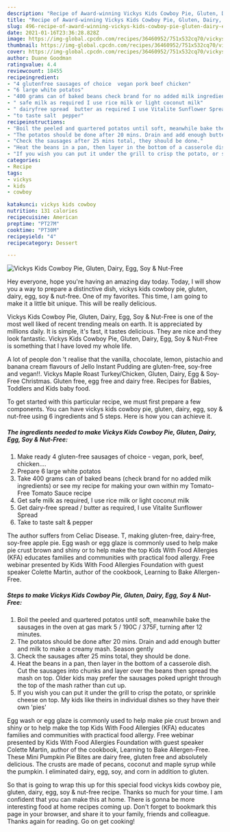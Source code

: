 ```yaml
---
description: "Recipe of Award-winning Vickys Kids Cowboy Pie, Gluten, Dairy, Egg, Soy &amp;amp; Nut-Free"
title: "Recipe of Award-winning Vickys Kids Cowboy Pie, Gluten, Dairy, Egg, Soy &amp;amp; Nut-Free"
slug: 496-recipe-of-award-winning-vickys-kids-cowboy-pie-gluten-dairy-egg-soy-and-amp-nut-free
date: 2021-01-16T23:36:28.828Z
image: https://img-global.cpcdn.com/recipes/36460952/751x532cq70/vickys-kids-cowboy-pie-gluten-dairy-egg-soy-nut-free-recipe-main-photo.jpg
thumbnail: https://img-global.cpcdn.com/recipes/36460952/751x532cq70/vickys-kids-cowboy-pie-gluten-dairy-egg-soy-nut-free-recipe-main-photo.jpg
cover: https://img-global.cpcdn.com/recipes/36460952/751x532cq70/vickys-kids-cowboy-pie-gluten-dairy-egg-soy-nut-free-recipe-main-photo.jpg
author: Duane Goodman
ratingvalue: 4.4
reviewcount: 18455
recipeingredient:
- "4 glutenfree sausages of choice  vegan pork beef chicken"
- "6 large white potatos"
- "400 grams can of baked beans check brand for no added milk ingredients or see my recipe for making your own within my TomatoFree Tomato Sauce recipe"
- " safe milk as required I use rice milk or light coconut milk"
- " dairyfree spread  butter as required I use Vitalite Sunflower Spread"
- "to taste salt  pepper"
recipeinstructions:
- "Boil the peeled and quartered potatos until soft, meanwhile bake the sausages in the oven at gas mark 5 / 190C / 375F, turning after 12 minutes."
- "The potatos should be done after 20 mins. Drain and add enough butter and milk to make a creamy mash. Season gently"
- "Check the sausages after 25 mins total, they should be done."
- "Heat the beans in a pan, then layer in the bottom of a casserole dish. Cut the sausages into chunks and layer over the beans then spread the mash on top. Older kids may prefer the sausages poked upright through the top of the mash rather than cut up."
- "If you wish you can put it under the grill to crisp the potato, or sprinkle cheese on top. My kids like theirs in individual dishes so they have their own &#39;pies&#39;"
categories:
- Recipe
tags:
- vickys
- kids
- cowboy

katakunci: vickys kids cowboy 
nutrition: 131 calories
recipecuisine: American
preptime: "PT27M"
cooktime: "PT30M"
recipeyield: "4"
recipecategory: Dessert

---
```



![Vickys Kids Cowboy Pie, Gluten, Dairy, Egg, Soy &amp; Nut-Free](https://img-global.cpcdn.com/recipes/36460952/751x532cq70/vickys-kids-cowboy-pie-gluten-dairy-egg-soy-nut-free-recipe-main-photo.jpg)

Hey everyone, hope you're having an amazing day today. Today, I will show you a way to prepare a distinctive dish, vickys kids cowboy pie, gluten, dairy, egg, soy &amp; nut-free. One of my favorites. This time, I am going to make it a little bit unique. This will be really delicious.

Vickys Kids Cowboy Pie, Gluten, Dairy, Egg, Soy &amp; Nut-Free is one of the most well liked of recent trending meals on earth. It is appreciated by millions daily. It is simple, it's fast, it tastes delicious. They are nice and they look fantastic. Vickys Kids Cowboy Pie, Gluten, Dairy, Egg, Soy &amp; Nut-Free is something that I have loved my whole life.

A lot of people don &#39;t realise that the vanilla, chocolate, lemon, pistachio and banana cream flavours of Jello Instant Pudding are gluten-free, soy-free and vegan!!. Vickys Maple Roast Turkey/Chicken, Gluten, Dairy, Egg &amp; Soy-Free Christmas. Gluten free, egg free and dairy free. Recipes for Babies, Toddlers and Kids baby food.


To get started with this particular recipe, we must first prepare a few components. You can have vickys kids cowboy pie, gluten, dairy, egg, soy &amp; nut-free using 6 ingredients and 5 steps. Here is how you can achieve it.

<!--inarticleads1-->

##### The ingredients needed to make Vickys Kids Cowboy Pie, Gluten, Dairy, Egg, Soy &amp; Nut-Free:

1. Make ready 4 gluten-free sausages of choice - vegan, pork, beef, chicken....
1. Prepare 6 large white potatos
1. Take 400 grams can of baked beans (check brand for no added milk ingredients) or see my recipe for making your own within my Tomato-Free Tomato Sauce recipe
1. Get  safe milk as required, I use rice milk or light coconut milk
1. Get  dairy-free spread / butter as required, I use Vitalite Sunflower Spread
1. Take to taste salt &amp; pepper


The author suffers from Celiac Disease. T, making gluten-free, dairy-free, soy-free apple pie. Egg wash or egg glaze is commonly used to help make pie crust brown and shiny or to help make the top Kids With Food Allergies (KFA) educates families and communities with practical food allergy. Free webinar presented by Kids With Food Allergies Foundation with guest speaker Colette Martin, author of the cookbook, Learning to Bake Allergen-Free. 

<!--inarticleads2-->

##### Steps to make Vickys Kids Cowboy Pie, Gluten, Dairy, Egg, Soy &amp; Nut-Free:

1. Boil the peeled and quartered potatos until soft, meanwhile bake the sausages in the oven at gas mark 5 / 190C / 375F, turning after 12 minutes.
1. The potatos should be done after 20 mins. Drain and add enough butter and milk to make a creamy mash. Season gently
1. Check the sausages after 25 mins total, they should be done.
1. Heat the beans in a pan, then layer in the bottom of a casserole dish. Cut the sausages into chunks and layer over the beans then spread the mash on top. Older kids may prefer the sausages poked upright through the top of the mash rather than cut up.
1. If you wish you can put it under the grill to crisp the potato, or sprinkle cheese on top. My kids like theirs in individual dishes so they have their own &#39;pies&#39;


Egg wash or egg glaze is commonly used to help make pie crust brown and shiny or to help make the top Kids With Food Allergies (KFA) educates families and communities with practical food allergy. Free webinar presented by Kids With Food Allergies Foundation with guest speaker Colette Martin, author of the cookbook, Learning to Bake Allergen-Free. These Mini Pumpkin Pie Bites are dairy free, gluten free and absolutely delicious. The crusts are made of pecans, coconut and maple syrup while the pumpkin. I eliminated dairy, egg, soy, and corn in addition to gluten. 

So that is going to wrap this up for this special food vickys kids cowboy pie, gluten, dairy, egg, soy &amp; nut-free recipe. Thanks so much for your time. I am confident that you can make this at home. There is gonna be more interesting food at home recipes coming up. Don't forget to bookmark this page in your browser, and share it to your family, friends and colleague. Thanks again for reading. Go on get cooking!
